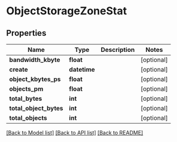 # ObjectStorageZoneStat

## Properties
Name | Type | Description | Notes
------------ | ------------- | ------------- | -------------
**bandwidth_kbyte** | **float** |  | [optional] 
**create** | **datetime** |  | [optional] 
**object_kbytes_ps** | **float** |  | [optional] 
**objects_pm** | **float** |  | [optional] 
**total_bytes** | **int** |  | [optional] 
**total_object_bytes** | **int** |  | [optional] 
**total_objects** | **int** |  | [optional] 

[[Back to Model list]](../README.md#documentation-for-models) [[Back to API list]](../README.md#documentation-for-api-endpoints) [[Back to README]](../README.md)


